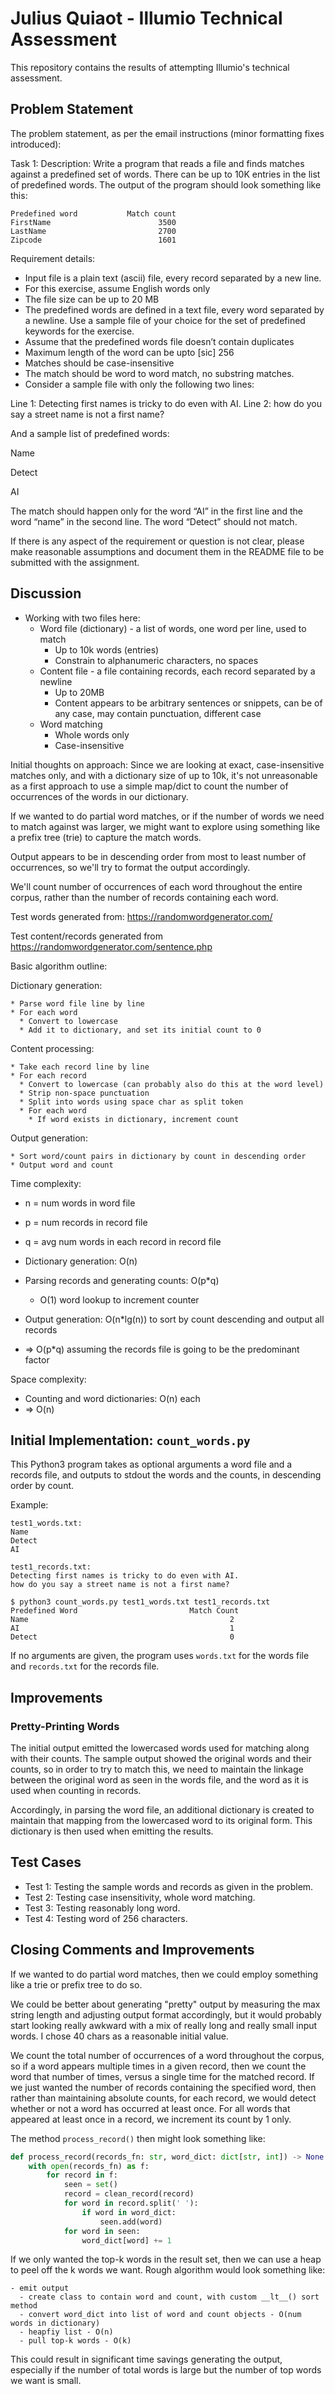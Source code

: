 # Julius Quiaot - Illumio Technical Assessment

This repository contains the results of attempting Illumio's technical
assessment.

## Problem Statement

The problem statement, as per the email instructions (minor formatting fixes introduced):

Task 1: Description: Write a program that reads a file and finds matches
against a predefined set of words. There can be up to 10K entries in the list
of predefined words. The output of the program should look something like this:

```
Predefined word           Match count 
FirstName                        3500 
LastName                         2700 
Zipcode                          1601 
```

Requirement details:

* Input file is a plain text (ascii) file, every record separated by a new line.
* For this exercise, assume English words only 
* The file size can be up to 20 MB 
* The predefined words are defined in a text file, every word separated by a
  newline. Use a sample file of your choice for the set of predefined keywords
  for the exercise.
* Assume that the predefined words file doesn’t contain duplicates 
* Maximum length of the word can be upto \[sic\] 256 
* Matches should be case-insensitive
* The match should be word to word match, no substring matches.
* Consider a sample file with only the following two lines:

Line 1: Detecting first names is tricky to do even with AI. 
Line 2: how do you say a street name is not a first name?

And a sample list of predefined words: 

Name 

Detect 

AI 

The match should happen only for the word “AI” in the first line and the word
“name” in the second line.  The word “Detect” should not match.

If there is any aspect of the requirement or question is not clear, please make
reasonable assumptions and document them in the README file to be submitted
with the assignment.

## Discussion

* Working with two files here:
  * Word file (dictionary) - a list of words, one word per line, used to match
	* Up to 10k words (entries)
	* Constrain to alphanumeric characters, no spaces
  * Content file - a file containing records, each record separated by a newline
	* Up to 20MB
	* Content appears to be arbitrary sentences or snippets, can be of any case,
	  may contain punctuation, different case
  * Word matching
	* Whole words only
	* Case-insensitive

Initial thoughts on approach: Since we are looking at exact, case-insensitive
matches only, and with a dictionary size of up to 10k, it's not unreasonable
as a first approach to use a simple map/dict to count the number of occurrences
of the words in our dictionary.

If we wanted to do partial word matches, or if the number of words we need to
match against was larger, we might want to explore using something like a prefix
tree (trie) to capture the match words.

Output appears to be in descending order from most to least number of occurrences,
so we'll try to format the output accordingly.

We'll count number of occurrences of each word throughout the entire corpus, rather
than the number of records containing each word.

Test words generated from: https://randomwordgenerator.com/

Test content/records generated from https://randomwordgenerator.com/sentence.php

Basic algorithm outline:

Dictionary generation:

```
* Parse word file line by line
* For each word
  * Convert to lowercase
  * Add it to dictionary, and set its initial count to 0
```

Content processing:

```
* Take each record line by line
* For each record
  * Convert to lowercase (can probably also do this at the word level)
  * Strip non-space punctuation
  * Split into words using space char as split token
  * For each word
    * If word exists in dictionary, increment count
```

Output generation:

```
* Sort word/count pairs in dictionary by count in descending order
* Output word and count
```

Time complexity:

- n = num words in word file
- p = num records in record file
- q = avg num words in each record in record file

- Dictionary generation: O(n)
- Parsing records and generating counts: O(p*q)
  - O(1) word lookup to increment counter
- Output generation: O(n*lg(n)) to sort by count descending and output all records
- => O(p*q) assuming the records file is going to be the predominant factor

Space complexity:

- Counting and word dictionaries: O(n) each
- => O(n)

## Initial Implementation: `count_words.py`

This Python3 program takes as optional arguments a word file and a records file, and
outputs to stdout the words and the counts, in descending order by count.

Example:

```
test1_words.txt:
Name
Detect
AI

test1_records.txt:
Detecting first names is tricky to do even with AI.
how do you say a street name is not a first name?

$ python3 count_words.py test1_words.txt test1_records.txt
Predefined Word                         Match Count
Name                                             2
AI                                               1
Detect                                           0
```

If no arguments are given, the program uses `words.txt` for the words file and
`records.txt` for the records file.

## Improvements

### Pretty-Printing Words

The initial output emitted the lowercased words used for matching along with their
counts. The sample output showed the original words and their counts, so in order
to try to match this, we need to maintain the linkage between the original
word as seen in the words file, and the word as it is used when counting in 
records.

Accordingly, in parsing the word file, an additional dictionary is created to
maintain that mapping from the lowercased word to its original form. This
dictionary is then used when emitting the results.

## Test Cases

* Test 1: Testing the sample words and records as given in the problem.
* Test 2: Testing case insensitivity, whole word matching.
* Test 3: Testing reasonably long word.
* Test 4: Testing word of 256 characters.

## Closing Comments and Improvements

If we wanted to do partial word matches, then we could employ something like a trie
or prefix tree to do so.

We could be better about generating "pretty" output by measuring the max string length
and adjusting output format accordingly, but it would probably start looking really
awkward with a mix of really long and really small input words. I chose 40 chars as
a reasonable initial value.

We count the total number of occurrences of a word throughout the corpus, so if a
word appears multiple times in a given record, then we count the word that number
of times, versus a single time for the matched record. If we just wanted the
number of records containing the specified word, then rather than maintaining absolute
counts, for each record, we would detect whether or not a word has occurred at least 
once. For all words that appeared at least once in a record, we increment its count
by 1 only.

The method `process_record()` then might look something like:

```python
def process_record(records_fn: str, word_dict: dict[str, int]) -> None:
	with open(records_fn) as f:
		for record in f:
			seen = set()
			record = clean_record(record)
			for word in record.split(' '):
				if word in word_dict:
					seen.add(word)
	        for word in seen:
				word_dict[word] += 1
```

If we only wanted the top-k words in the result set, then we can use a heap
to peel off the k words we want. Rough algorithm would look something like:

```
- emit output
  - create class to contain word and count, with custom __lt__() sort method
  - convert word_dict into list of word and count objects - O(num words in dictionary)
  - heapfiy list - O(n)
  - pull top-k words - O(k)
```

This could result in significant time savings generating the output, especially
if the number of total words is large but the number of top words we want 
is small.
